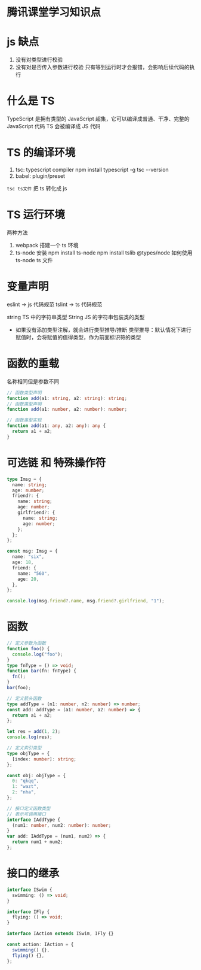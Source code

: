 # 腾讯课堂学习知识点

# js 缺点

1. 没有对类型进行校验
2. 没有对是否传入参数进行校验
   只有等到运行时才会报错，会影响后续代码的执行

# 什么是 TS

TypeScript 是拥有类型的 JavaScript 超集，它可以编译成普通、干净、完整的 JavaScript 代码
TS 会被编译成 JS 代码

# TS 的编译环境

1. tsc: typescript compiler
   npm install typescript -g
   tsc --version
2. babel: plugin/preset

`tsc ts文件` 把 ts 转化成 js

# TS 运行环境

两种方法

1. webpack 搭建一个 ts 环境
2. ts-node 安装
   npm install ts-node
   npm install tslib @types/node
   如何使用 ts-node ts 文件

# 变量声明

eslint -> js 代码规范
tslint -> ts 代码规范

string TS 中的字符串类型
String JS 的字符串包装类的类型

- 如果没有添加类型注解，就会进行类型推导/推断
  类型推导：默认情况下进行赋值时，会将赋值的值得类型，作为前面标识符的类型

# 函数的重载

名称相同但是参数不同

```ts
// 函数类型声明
function add(a1: string, a2: string): string;
// 函数类型声明
function add(a1: number, a2: number): number;

// 函数类型实现
function add(a1: any, a2: any): any {
  return a1 + a2;
}
```

# 可选链 和 特殊操作符

```ts
type Imsg = {
  name: string;
  age: number;
  friend?: {
    name: string;
    age: number;
    girlfriend?: {
      name: string;
      age: number;
    };
  };
};

const msg: Imsg = {
  name: "six",
  age: 18,
  friend: {
    name: "560",
    age: 20,
  },
};

console.log(msg.friend?.name, msg.friend?.girlfriend, "1");
```

# 函数

```ts
// 定义参数为函数
function foo() {
  console.log("foo");
}
type fnType = () => void;
function bar(fn: fnType) {
  fn();
}
bar(foo);

// 定义箭头函数
type addType = (n1: number, n2: number) => number;
const add: addType = (a1: number, a2: number) => {
  return a1 + a2;
};

let res = add(1, 2);
console.log(res);

// 定义索引类型
type objType = {
  [index: number]: string;
};

const obj: objType = {
  0: "qkqq",
  1: "wazt",
  2: "nha",
};

// 接口定义函数类型
// 表示可调用接口
interface IAddType {
  (num1: number, num2: number): number;
}
var add: IAddType = (num1, num2) => {
  return num1 + num2;
};
```

# 接口的继承

```ts
interface ISwim {
  swimming: () => void;
}

interface IFly {
  flying: () => void;
}

interface IAction extends ISwim, IFly {}

const action: IAction = {
  swimming() {},
  flying() {},
};
```
